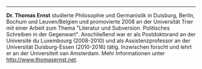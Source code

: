---
**Dr. Thomas Ernst** studierte Philosophie und Germanistik in Duisburg, Berlin, Bochum und Leuven/Belgien und promovierte 2008 an der Universität Trier mit einer Arbeit zum Thema "Literatur und Subversion. Politisches Schreiben in der Gegenwart". Anschließend war er als Postdoktorand an der Université du Luxembourg (2008-2010) und als Assistenzprofessor an der Universität Duisburg-Essen (2010-2016) tätig. Inzwischen forscht und lehrt er an der Universiteit van Amsterdam. Mehr Informationen unter <http://www.thomasernst.net>.